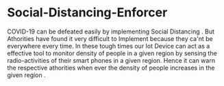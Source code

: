 # Social-Distancing-Enforcer
COVID-19 can be defeated easily by implementing Social Distancing . But Athorities have found it very difficult to Implement because they ca'nt be everywhere every time. In these tough times our Iot Device can act as a effective tool to monitor density of people  in a given region by sensing the radio-activities of their smart phones in a given region. Hence it can warn the respective athorities when ever the density of people increases in the given region .
